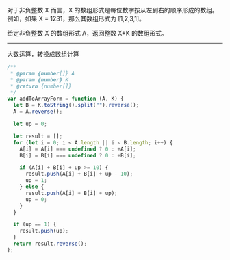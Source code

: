 对于非负整数 X 而言，X 的数组形式是每位数字按从左到右的顺序形成的数组。例如，如果 X = 1231，那么其数组形式为 [1,2,3,1]。

给定非负整数 X 的数组形式 A，返回整数 X+K 的数组形式。

---

大数运算，转换成数组计算

```javascript
/**
 * @param {number[]} A
 * @param {number} K
 * @return {number[]}
 */
var addToArrayForm = function (A, K) {
  let B = K.toString().split("").reverse();
  A = A.reverse();

  let up = 0;

  let result = [];
  for (let i = 0; i < A.length || i < B.length; i++) {
    A[i] = A[i] === undefined ? 0 : +A[i];
    B[i] = B[i] === undefined ? 0 : +B[i];

    if (A[i] + B[i] + up >= 10) {
      result.push(A[i] + B[i] + up - 10);
      up = 1;
    } else {
      result.push(A[i] + B[i] + up);
      up = 0;
    }
  }

  if (up == 1) {
    result.push(up);
  }
  return result.reverse();
};
```
